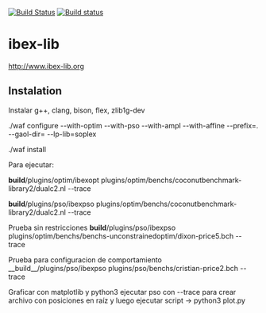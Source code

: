 [![Build Status](https://travis-ci.org/ibex-team/ibex-lib.svg?branch=master)](https://travis-ci.org/ibex-team/ibex-lib)
[![Build status](https://ci.appveyor.com/api/projects/status/9w1wxhvymsohs4gr/branch/master?svg=true)](https://ci.appveyor.com/project/Jordan08/ibex-lib-q0c47/branch/master)

ibex-lib
========

http://www.ibex-lib.org

Instalation
-----------

Instalar g++, clang, bison, flex, zlib1g-dev

./waf configure --with-optim --with-pso --with-ampl --with-affine --prefix=. --gaol-dir= --lp-lib=soplex

./waf install

Para ejecutar:

 __build__/plugins/optim/ibexopt plugins/optim/benchs/coconutbenchmark-library2/dualc2.nl --trace
 
 __build__/plugins/pso/ibexpso plugins/optim/benchs/coconutbenchmark-library2/dualc2.nl --trace
 
Prueba sin restricciones
__build__/plugins/pso/ibexpso plugins/optim/benchs/benchs-unconstrainedoptim/dixon-price5.bch --trace

Prueba para configuracion de comportamiento
\_\_build\_\_/plugins/pso/ibexpso plugins/pso/benchs/cristian-price2.bch --trace

Graficar con matplotlib y python3
ejecutar pso con --trace para crear archivo con posiciones en raíz y luego ejecutar script
-> python3 plot.py
